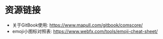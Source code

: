 # 资源链接

- 关于GitBook使用: https://www.mapull.com/gitbook/comscore/
- emoji小图标对照表: https://www.webfx.com/tools/emoji-cheat-sheet/